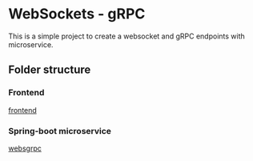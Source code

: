 # WebSockets - gRPC

This is a simple project to create a websocket and gRPC endpoints with microservice.


## Folder structure

### Frontend 
[frontend](frontend)

### Spring-boot microservice
[websgrpc](websgrpc)
